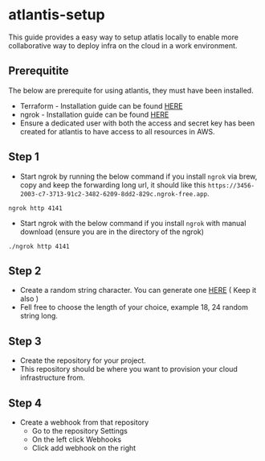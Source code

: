 # atlantis-setup
This guide provides a easy way to setup atlatis locally to enable more collaborative way to deploy infra on the cloud in a work environment.

## Prerequitite
The below are prerequite for using atlantis, they must have been installed.
- Terraform - Installation guide can be found [HERE](https://developer.hashicorp.com/terraform/install) 
- ngrok - Installation guide can be found [HERE](https://ngrok.com/downloads/mac-os)
- Ensure a dedicated user with both the access and secret key has been created for atlantis to have access to all resources in AWS.

## Step 1
- Start ngrok by running the below command if you install `ngrok` via brew, copy and keep the forwarding long url, it should like this `https://3456-2003-c7-3713-91c2-3482-6209-8dd2-829c.ngrok-free.app`.
```
ngrok http 4141
```
- Start ngrok with the below command if you install `ngrok` with manual download (ensure you are in the directory of the ngrok)
```
./ngrok http 4141
```

## Step 2
- Create a random string character. You can generate one [HERE](https://www.random.org/strings/) ( Keep it also )
- Fell free to choose the length of your choice, example 18, 24 random string long.

## Step 3
- Create the repository for your project.
- This repository should be where you want to provision your cloud infrastructure from.

## Step 4
- Create a webhook from that repository
  - Go to the repository Settings
  - On the left click Webhooks
  - Click add webhook on the right


